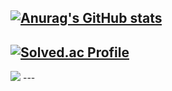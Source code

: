 [![Anurag's GitHub stats](https://github-readme-stats.vercel.app/api?username=heebum99)](https://github.com/heebum99/github-readme-stats)
---
[![Solved.ac Profile](http://mazassumnida.wtf/api/v2/generate_badge?boj=heebum9955)](https://solved.ac/heebum9955/)
---
<img src="https://github-readme-stats.vercel.app/api/top-langs/?username=heebum99&hide=python&layout=compact" />
---
